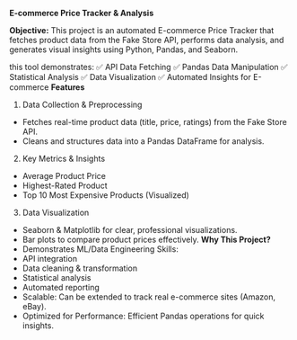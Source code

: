 **E-commerce Price Tracker & Analysis**

**Objective:** This project is an automated E-commerce Price Tracker that fetches product data from the Fake Store API, performs data analysis, and generates visual insights using Python, Pandas, and Seaborn.

this tool demonstrates:
✅ API Data Fetching
✅ Pandas Data Manipulation
✅ Statistical Analysis
✅ Data Visualization
✅ Automated Insights for E-commerce
**Features**
1. Data Collection & Preprocessing
- Fetches real-time product data (title, price, ratings) from the Fake Store API.
- Cleans and structures data into a Pandas DataFrame for analysis.

2. Key Metrics & Insights
- Average Product Price
- Highest-Rated Product
- Top 10 Most Expensive Products (Visualized)
3. Data Visualization
- Seaborn & Matplotlib for clear, professional visualizations.
- Bar plots to compare product prices effectively.
**Why This Project?**
- Demonstrates ML/Data Engineering Skills:
- API integration
- Data cleaning & transformation
- Statistical analysis
- Automated reporting
- Scalable: Can be extended to track real e-commerce sites (Amazon, eBay).
- Optimized for Performance: Efficient Pandas operations for quick insights.
